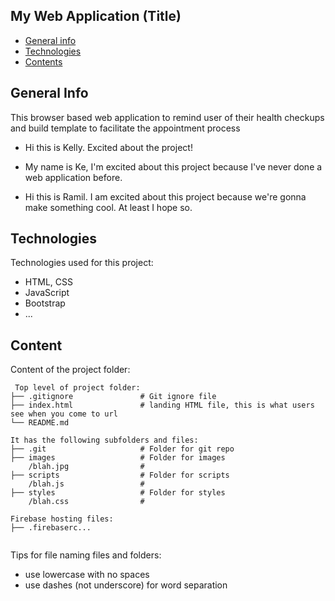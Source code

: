 ## My Web Application (Title)

* [General info](#general-info)
* [Technologies](#technologies)
* [Contents](#content)

## General Info

This browser based web application to remind user of their health checkups and build template to facilitate the appointment process 
* Hi this is Kelly. Excited about the project!

* My name is Ke, I'm excited about this project because I've never done a web application before.
* Hi this is Ramil. I am excited about this project because we're gonna make something cool. At least I hope so.


	
## Technologies
Technologies used for this project:
* HTML, CSS
* JavaScript
* Bootstrap 
* ...
	
## Content
Content of the project folder:

```
 Top level of project folder: 
├── .gitignore               # Git ignore file
├── index.html               # landing HTML file, this is what users see when you come to url
└── README.md

It has the following subfolders and files:
├── .git                     # Folder for git repo
├── images                   # Folder for images
    /blah.jpg                # 
├── scripts                  # Folder for scripts
    /blah.js                 # 
├── styles                   # Folder for styles
    /blah.css                # 

Firebase hosting files: 
├── .firebaserc...


```

Tips for file naming files and folders:
* use lowercase with no spaces
* use dashes (not underscore) for word separation

